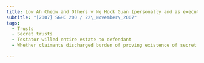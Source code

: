 ```yaml
---
title: Low Ah Cheow and Others v Ng Hock Guan (personally and as executor/trustee of the estate 
subtitle: "[2007] SGHC 200 / 22\_November\_2007"
tags:
  - Trusts
  - Secret trusts
  - Testator willed entire estate to defendant
  - Whether claimants discharged burden of proving existence of secret trust

---
```


